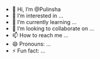 - 👋 Hi, I’m @Pulinsha
- 👀 I’m interested in ...
- 🌱 I’m currently learning ...
- 💞️ I’m looking to collaborate on ...
- 📫 How to reach me ...
- 😄 Pronouns: ...
- ⚡ Fun fact: ...

<!---
Pulinsha/Pulinsha is a ✨ special ✨ repository because its `README.md` (this file) appears on your GitHub profile.
You can click the Preview link to take a look at your changes.
--->
